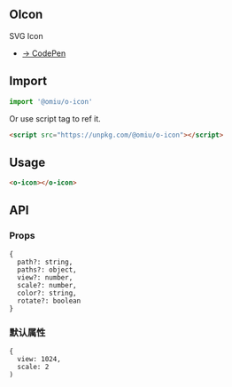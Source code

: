 ## OIcon

SVG Icon

* [→ CodePen](https://codepen.io/omijs/pen/QWjgapY)

## Import

```js
import '@omiu/o-icon'
```

Or use script tag to ref it.


```html
<script src="https://unpkg.com/@omiu/o-icon"></script>
```

## Usage

```html
<o-icon></o-icon>
```

## API

### Props

```tsx
{
  path?: string,
  paths?: object,
  view?: number,
  scale?: number,
  color?: string,
  rotate?: boolean
}
```

### 默认属性

```tsx
{
  view: 1024,
  scale: 2
)
```
